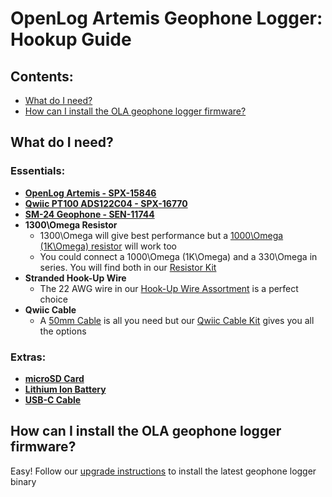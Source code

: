 # OpenLog Artemis Geophone Logger: Hookup Guide

## Contents:
- [What do I need?](#What-do-I-need)
- [How can I install the OLA geophone logger firmware?](#How-can-I-install-the-OLA-geophone-logger-firmware)

## What do I need?

### Essentials:

- **[OpenLog Artemis - SPX-15846](https://www.sparkfun.com/products/15846)**
- **[Qwiic PT100 ADS122C04 - SPX-16770](https://www.sparkfun.com/products/16770)**
- **[SM-24 Geophone - SEN-11744](https://www.sparkfun.com/products/11744)**
- **1300\Omega Resistor**
  - 1300\Omega will give best performance but a [1000\Omega (1K\Omega) resistor](https://www.sparkfun.com/products/14492) will work too
  - You could connect a 1000\Omega (1K\Omega) and a 330\Omega in series. You will find both in our [Resistor Kit](https://www.sparkfun.com/products/10969)
- **Stranded Hook-Up Wire**
  - The 22 AWG wire in our [Hook-Up Wire Assortment](https://www.sparkfun.com/products/11375) is a perfect choice
- **Qwiic Cable**
  - A [50mm Cable](https://www.sparkfun.com/products/14426) is all you need but our [Qwiic Cable Kit](https://www.sparkfun.com/products/15081) gives you all the options

### Extras:

- **[microSD Card](https://www.sparkfun.com/products/15107)**
- **[Lithium Ion Battery](https://www.sparkfun.com/products/13813)**
- **[USB-C Cable](https://www.sparkfun.com/products/15092)**

## How can I install the OLA geophone logger firmware?

Easy! Follow our [upgrade instructions](./UPGRADE.md) to install the latest geophone logger binary
